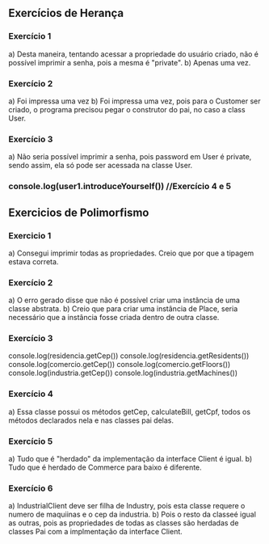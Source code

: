 ## Exercícios de Herança
### Exercício 1 
a) Desta maneira, tentando acessar a propriedade do usuário criado, não é possível imprimir a senha, pois a mesma é "private".
b) Apenas uma vez.

### Exercício 2 
a) Foi impressa uma vez
b) Foi impressa uma vez, pois para o Customer ser criado, o programa precisou pegar o construtor do pai, no caso a class User.

### Exercício 3 
a) Não seria possível imprimir a senha, pois password em User é private, sendo assim, ela só pode ser acessada na classe User.

### console.log(user1.introduceYourself()) //Exercício 4 e 5

## Exercicios de Polimorfismo
### Exercicio 1 
a) Consegui imprimir todas as propriedades. Creio que por que a tipagem estava correta.

### Exercício 2
a) O erro gerado disse que não é possível criar uma instância de uma classe abstrata.
b) Creio que para criar uma instância de Place, seria necessário que a instância fosse criada dentro de outra classe. 

### Exercício 3
 console.log(residencia.getCep())
 console.log(residencia.getResidents())
 console.log(comercio.getCep())
 console.log(comercio.getFloors())            
 console.log(industria.getCep())
 console.log(industria.getMachines())

### Exercício 4 
a) Essa classe possui os métodos getCep, calculateBill, getCpf, todos os métodos declarados nela e nas classes pai delas.

### Exercício 5
a) Tudo que é "herdado" da implementação da interface Client é igual.
b) Tudo que é herdado de Commerce para baixo é diferente.

### Exercício 6
a) IndustrialClient deve ser filha de Industry, pois esta classe requere o numero de maquiinas e o cep da industria.
b) Pois o resto da classeé igual as outras, pois as propriedades de todas as classes são herdadas de classes Pai com a implmentação da interface Client. 